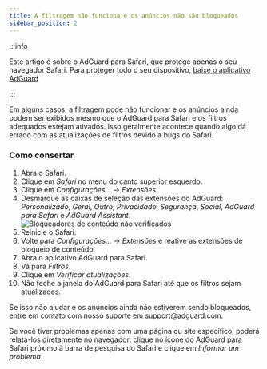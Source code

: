 ```yaml
---
title: A filtragem não funciona e os anúncios não são bloqueados
sidebar_position: 2
---
```


:::info

Este artigo é sobre o AdGuard para Safari, que protege apenas o seu navegador Safari. Para proteger todo o seu dispositivo, [baixe o aplicativo AdGuard](https://agrd.io/download-kb-adblock)

:::

Em alguns casos, a filtragem pode não funcionar e os anúncios ainda podem ser exibidos mesmo que o AdGuard para Safari e os filtros adequados estejam ativados. Isso geralmente acontece quando algo dá errado com as atualizações de filtros devido a bugs do Safari.

### Como consertar

1. Abra o Safari.
2. Clique em _Safari_ no menu do canto superior esquerdo.
3. Clique em _Configurações…_ → _Extensões_.
4. Desmarque as caixas de seleção das extensões do AdGuard: _Personalizado_, _Geral_, _Outro_, _Privacidade_, _Segurança_, _Social_, _AdGuard para Safari_ e _AdGuard Assistant_.
 ![Bloqueadores de conteúdo não verificados](https://cdn.adtidy.org/content/Kb/ad_blocker/safari/adg-safari-unchecked-cbs.png)
5. Reinicie o Safari.
6. Volte para _Configurações..._ → _Extensões_ e reative as extensões de bloqueio de conteúdo.
7. Abra o aplicativo AdGuard para Safari.
8. Vá para _Filtros_.
9. Clique em _Verificar atualizações_.
10. Não feche a janela do AdGuard para Safari até que os filtros sejam atualizados.

Se isso não ajudar e os anúncios ainda não estiverem sendo bloqueados, entre em contato com nosso suporte em support@adguard.com.

Se você tiver problemas apenas com uma página ou site específico, poderá relatá-los diretamente no navegador: clique no ícone do AdGuard para Safari próximo à barra de pesquisa do Safari e clique em _Informar um problema_.
